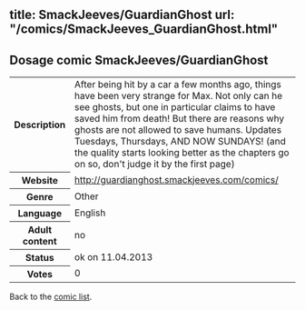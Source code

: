 title: SmackJeeves/GuardianGhost
url: "/comics/SmackJeeves_GuardianGhost.html"
---
Dosage comic SmackJeeves/GuardianGhost
-----------------------------------------

<table class="comicinfo">
<tr>
<th>Description</th><td>After being hit by a car a few months ago, things have been very strange for Max. Not only can he see ghosts, but one in particular claims to have saved him from death! But there are reasons why ghosts are not allowed to save humans. Updates Tuesdays, Thursdays, AND NOW SUNDAYS! (and the quality starts looking better as the chapters go on so, don't judge it by the first page)</td>
</tr>
<tr>
<th>Website</th><td><a href="http://guardianghost.smackjeeves.com/comics/">http://guardianghost.smackjeeves.com/comics/</a></td>
</tr>
<tr>
<th>Genre</th><td>Other</td>
</tr>
<tr>
<th>Language</th><td>English</td>
</tr>
<tr>
<th>Adult content</th><td>no</td>
</tr>
<tr>
<th>Status</th><td>ok on 11.04.2013</td>
</tr>
<tr>
<th>Votes</th><td>0</div></td>
</tr>
</table>

Back to the [comic list](../comic-index.html).
